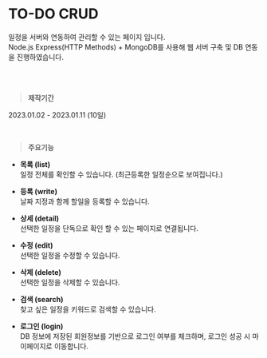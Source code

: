 # TO-DO CRUD
일정을 서버와 연동하여 관리할 수 있는 페이지 입니다.<br />
Node.js Express(HTTP Methods) + MongoDB를 사용해 웹 서버 구축 및 DB 연동을 진행하였습니다.

<br /><br />

> **제작기간**

2023.01.02 - 2023.01.11 (10일)

<br />

> **주요기능**
- **목록 (list)**<br />
일정 전체를 확인할 수 있습니다. (최근등록한 일정순으로 보여집니다.)

- **등록 (write)**<br />
날짜 지정과 함께 할일을 등록할 수 있습니다.

- **상세 (detail)**<br />
선택한 일정을 단독으로 확인 할 수 있는 페이지로 연결됩니다.

- **수정 (edit)**<br />
선택한 일정을 수정할 수 있습니다.

- **삭제 (delete)**<br />
선택한 일정을 삭제할 수 있습니다.

- **검색 (search)**<br />
찾고 싶은 일정을 키워드로 검색할 수 있습니다.

- **로그인 (login)**<br />
DB 정보에 저장된 회원정보를 기반으로 로그인 여부를 체크하며, 로그인 성공 시 마이페이지로 이동합니다.
